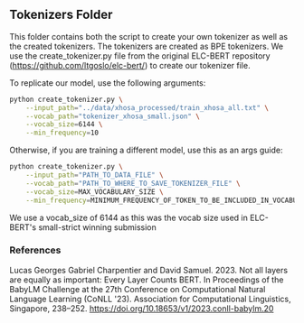 ## Tokenizers Folder

This folder contains both the script to create your own tokenizer as well as the created tokenizers. The tokenizers are created as BPE tokenizers. We use the create_tokenizer.py file from the original ELC-BERT repository (https://github.com/ltgoslo/elc-bert/) to create our tokenizer file.

To replicate our model, use the following arguments: 
```bash
python create_tokenizer.py \
    --input_path="../data/xhosa_processed/train_xhosa_all.txt" \
    --vocab_path="tokenizer_xhosa_small.json" \
    --vocab_size=6144 \
    --min_frequency=10
```

Otherwise, if you are training a different model, use this as an args guide:

```bash
python create_tokenizer.py \
    --input_path="PATH_TO_DATA_FILE" \
    --vocab_path="PATH_TO_WHERE_TO_SAVE_TOKENIZER_FILE" \
    --vocab_size=MAX_VOCABULARY_SIZE \
    --min_frequency=MINIMUM_FREQUENCY_OF_TOKEN_TO_BE_INCLUDED_IN_VOCABULARY
```

We use a vocab_size of 6144 as this was the vocab size used in ELC-BERT's small-strict winning submission

### References

Lucas Georges Gabriel Charpentier and David Samuel. 2023. Not all layers are equally as important: Every Layer Counts BERT. In Proceedings of the BabyLM Challenge at the 27th Conference on Computational Natural Language Learning (CoNLL '23). Association for Computational Linguistics, Singapore, 238–252. https://doi.org/10.18653/v1/2023.conll-babylm.20
